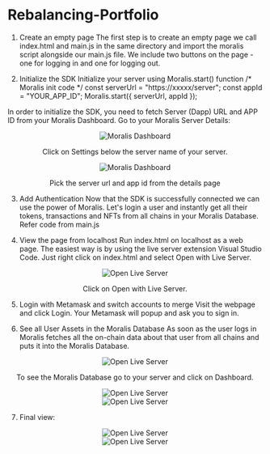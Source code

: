 # Rebalancing-Portfolio

1. Create an empty page
The first step is to create an empty page we call index.html and main.js in the same directory and import the moralis script alongside our main.js file. We include two buttons on the page - one for logging in and one for logging out.

2. Initialize the SDK
Initialize your server using Moralis.start() function
/* Moralis init code */
const serverUrl = "https://xxxxx/server";
const appId = "YOUR_APP_ID";
Moralis.start({ serverUrl, appId });

In order to initialize the SDK, you need to fetch Server (Dapp) URL and APP ID from your Moralis Dashboard. Go to your Moralis Server Details:

<p align="center">
    <img src="https://user-images.githubusercontent.com/87430736/188580317-16c21553-3e73-4819-a821-04e9738059ac.png" alt="Moralis Dashboard">
</p>
<p align="center">
    Click on Settings below the server name of your server.
</p>
<p align="center">
    <img src="https://user-images.githubusercontent.com/87430736/188580534-f9e49344-4d59-4b5d-8456-975aeb69377b.png" alt="Moralis Dashboard">
</p>
<p align="center">
    Pick the server url and app id from the details page
</p>

3. Add Authentication
Now that the SDK is successfully connected we can use the power of Moralis. Let's login a user and instantly get all their tokens, transactions and NFTs from all chains in your Moralis Database.
Refer code from main.js

4. View the page from localhost
Run index.html on localhost as a web page. The easiest way is by using the live server extension Visual Studio Code. Just right click on index.html and select Open with Live Server.

<p align="center">
    <img src="https://user-images.githubusercontent.com/87430736/188593180-63dd2470-c076-4366-8257-245e9ebd4341.png" alt="Open Live Server">
</p>
<p align="center">
    Click on Open with Live Server.
</p>

5. Login with Metamask and switch accounts to merge
Visit the webpage and click Login. Your Metamask will popup and ask you to sign in.

6. See all User Assets in the Moralis Database
As soon as the user logs in Moralis fetches all the on-chain data about that user from all chains and puts it into the Moralis Database.

<p align="center">
    <img src="https://user-images.githubusercontent.com/87430736/188581465-3338ed80-4c0e-40c7-91f6-c43c91345d03.png" alt="Open Live Server">
</p>
<p align="center">
    To see the Moralis Database go to your server and click on Dashboard.
</p>
<p align="center">
    <img src="https://user-images.githubusercontent.com/87430736/188584463-ae5d1068-4867-4a6f-8c3b-d99330305e21.png" alt="Open Live Server">
    <br>
    <img src="https://user-images.githubusercontent.com/87430736/188595220-6e2a9f5c-9efc-4c98-8f10-cd0394e06dda.png" alt="Open Live Server">
    <br>
</p>

7. Final view:

<p align="center">
    <img src="https://user-images.githubusercontent.com/87430736/188595848-9c55b47b-97e3-4643-a3c3-ebb358b3eeeb.png" alt="Open Live Server">
    <br>
    <img src="https://user-images.githubusercontent.com/87430736/188596404-e3143348-f33b-4fbc-a01c-f6fd2233de96.png" alt="Open Live Server">
</p>
